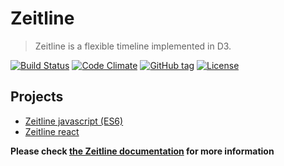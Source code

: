 # Zeitline

> Zeitline is a flexible timeline implemented in D3.

[![Build Status](https://img.shields.io/travis/octree-gva/Zeitline.svg?style=flat-square)](https://travis-ci.org/octree-gva/Zeitline)
[![Code Climate](https://img.shields.io/codeclimate/github/octree-gva/Zeitline.svg?style=flat-square)]()
[![GitHub tag](https://img.shields.io/github/tag/octree-gva/zeitline.svg?style=flat-square)]()
[![License](https://img.shields.io/github/license/octree-gva/d3-timeline.svg?style=flat-square)]()

## Projects

 - [Zeitline javascript (ES6)](packages/zeitline)
 - [Zeitline react](packages/zeitline-react)


**Please check [the Zeitline documentation](https://octree-gva.github.io/Zeitline/) for more information**
